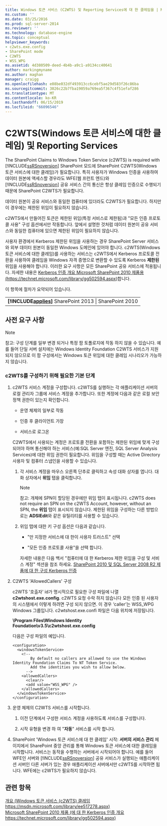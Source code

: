 ```yaml
---
title: Windows 토큰 서비스 (C2WTS) 및 Reporting Services에 대 한 클레임을 | Microsoft Docs
ms.custom: ''
ms.date: 03/25/2016
ms.prod: sql-server-2014
ms.reviewer: ''
ms.technology: database-engine
ms.topic: conceptual
helpviewer_keywords:
- c2wts.exe.config
- SharePoint mode
- C2WTS
- WSS_WPG
ms.assetid: 4d380509-deed-4b4b-a9c1-a9134cc40641
author: markingmyname
ms.author: maghan
manager: craigg
ms.openlocfilehash: e08be032df493913cc6cebf5ae29d583f26c86ba
ms.sourcegitcommit: 3026c22b7fba19059a769ea5f367c4f51efaf286
ms.translationtype: MT
ms.contentlocale: ko-KR
ms.lasthandoff: 06/15/2019
ms.locfileid: "66096546"
---
```

# <a name="claims-to-windows-token-service-c2wts-and-reporting-services"></a>C2WTS(Windows 토큰 서비스에 대한 클레임) 및 Reporting Services
  The SharePoint Claims to Windows Token Service (c2WTS) is required with [!INCLUDE[ssRSnoversion](../../includes/ssrsnoversion-md.md)] SharePoint 모드에 SharePoint C2WTS(Windows 토큰 서비스에 대한 클레임)가 필요합니다. 특히 사용자가 Windows 인증을 사용하여 데이터 원본에 액세스할 경우라도 WFE(웹 프런트 엔드)와 [!INCLUDE[ssRSnoversion](../../includes/ssrsnoversion-md.md)] 공유 서비스 간의 통신은 항상 클레임 인증으로 수행되기 때문에 SharePoint C2WTS가 필요합니다.  
  
 데이터 원본이 공유 서비스와 동일한 컴퓨터에 있더라도 C2WTS가 필요합니다. 하지만 이 경우에는 제한된 위임이 필요하지 않습니다.  
  
 c2WTS에서 만들어진 토큰은 제한된 위임(특정 서비스로 제한됨)과 "모든 인증 프로토콜 사용" 구성 옵션에서만 작동합니다. 앞에서 설명한 것처럼 데이터 원본이 공유 서비스와 동일한 컴퓨터에 있으면 제한된 위임이 필요하지 않습니다.  
  
 사용자 환경에서 Kerberos 제한된 위임을 사용하는 경우 SharePoint Server 서비스와 외부 데이터 원본이 동일한 Windows 도메인에 있어야 합니다. c2WTS(Windows 토큰 서비스에 대한 클레임)를 사용하는 서비스는 c2WTS에서 Kerberos 프로토콜 전환을 사용하여 클레임을 Windows 자격 증명으로 변환할 수 있도록 Kerberos **제한된** 위임을 사용해야 합니다. 이러한 요구 사항은 모든 SharePoint 공유 서비스에 적용됩니다. 자세한 내용은 [Kerberos 인증 개요 Microsoft SharePoint 2010 제품용 (https://technet.microsoft.com/library/gg502594.aspx)](https://technet.microsoft.com/library/gg502594.aspx)합니다.  
  
 이 항목에 절차가 요약되어 있습니다.  
  
||  
|-|  
|**[!INCLUDE[applies](../../includes/applies-md.md)]**  SharePoint 2013 &#124; SharePoint 2010|  
  
## <a name="prerequisites"></a>사전 요구 사항  
  
> [!NOTE]  
>  참고: 구성 단계를 일부 변경 되거나 특정 팜 토폴로지에 작동 하지 않을 수 있습니다. 예를 들어 단일 서버 설치에는 Windows Identity Foundation C2WTS 서비스가 지원되지 않으므로 이 팜 구성에서는 Windows 토큰 위임에 대한 클레임 시나리오가 가능하지 않습니다.  
  
### <a name="basic-steps-needed-to-configure-c2wts"></a>c2WTS를 구성하기 위해 필요한 기본 단계  
  
1.  c2WTS 서비스 계정을 구성합니다. c2WTS를 실행하는 각 애플리케이션 서버의 로컬 관리자 그룹에 서비스 계정을 추가합니다. 또한 계정에 다음과 같은 로컬 보안 정책 권한이 있는지 확인합니다.  
  
    -   운영 체제의 일부로 작동  
  
    -   인증 후 클라이언트 가장  
  
    -   서비스로 로그온  
  
     C2WTS에서 사용되는 계정은 프로토콜 전환을 포함하는 제한된 위임에 맞게 구성되어야 하며 통신해야 하는 서비스(예:SQL Server 엔진, SQL Server Analysis Services)에 대한 위임 권한이 필요합니다. 위임을 구성할 때는 Active Directory 사용자 및 컴퓨터 스냅인을 사용할 수 있습니다.  
  
    1.  각 서비스 계정을 마우스 오른쪽 단추로 클릭하고 속성 대화 상자를 엽니다. 대화 상자에서 **위임** 탭을 클릭합니다.  
  
        > [!NOTE]  
        >  참고: 개체에 SPN이 할당된 경우에만 위임 탭이 표시됩니다. c2WTS does not require an SPN on the c2WTS Account, however, without an SPN, the **위임** 탭이 표시되지 않습니다. 제한된 위임을 구성하는 다른 방법으로는 **ADSIEdit**와 같은 유틸리티를 사용할 수 있습니다.  
  
    2.  위임 탭에 대한 키 구성 옵션은 다음과 같습니다.  
  
        -   "만 지정한 서비스에 대 한이 사용자 트러스트" 선택  
  
        -   "모든 인증 프로토콜 사용"을 선택 합니다.  
  
         자세한 내용은 다음 백서 "컴퓨터에 대 한 Kerberos 제한 위임을 구성 및 서비스 계정" 섹션을 참조 하세요. [SharePoint 2010 및 SQL Server 2008 R2 제품에 대 한 구성 Kerberos 인증](http://blogs.technet.com/b/tothesharepoint/archive/2010/07/22/whitepaper-configuring-kerberos-authentication-for-sharepoint-2010-and-sql-server-2008-r2-products.aspx)  
  
2.  C2WTS 'AllowedCallers' 구성  
  
     c2WTS '호출자' id가 명시적으로 필요한 구성 파일에 나열 **c2wtshost.exe.config**. c2WTS 요청 수락 하지 않습니다 모든 인증 된 사용자의 시스템에서 이렇게 하려면 구성 되지 않으면. 이 경우 ‘caller’는 WSS_WPG Windows 그룹입니다. c2wtshost.exe.confi 파일은 다음 위치에 저장됩니다.  
  
     **\Program Files\Windows Identity Foundation\v3.5\c2wtshost.exe.config**  
  
     다음은 구성 파일의 예입니다.  
  
    ```  
    <configuration>  
      <windowsTokenService>  
        <!--  
            By default no callers are allowed to use the Windows Identity Foundation Claims To NT Token Service.  
            Add the identities you wish to allow below.  
          -->  
        <allowedCallers>  
          <clear/>  
          <add value="WSS_WPG" />  
        </allowedCallers>  
      </windowsTokenService>  
    </configuration>  
    ```  
  
3.  운영 체제의 C2WTS 서비스를 시작합니다.  
  
    1.  이전 단계에서 구성한 서비스 계정을 사용하도록 서비스를 구성합니다.  
  
    2.  시작 유형을 변경 하 여 "**자동**" 서비스를 시작 합니다.  
  
4.  SharePoint 'Windows 토큰 서비스에 대 한 클레임' 시작: **서버의 서비스 관리** 페이지에서 SharePoint 중앙 관리를 통해 Windows 토큰 서비스에 대한 클레임을 시작합니다. 서비스는 동작을 수행하는 서버에서 시작되어야 합니다. 예를 들어 WFE인 서버와 [!INCLUDE[ssRSnoversion](../../includes/ssrsnoversion-md.md)] 공유 서비스가 실행되는 애플리케이션 서버인 다른 서버가 있는 경우 애플리케이션 서버에서만 c2WTS를 시작하면 됩니다. WFE에는 c2WTS가 필요하지 않습니다.  
  
## <a name="see-also"></a>관련 항목  
 [개요 (Windows 토큰 서비스 (c2WTS) 클레임 https://msdn.microsoft.com/library/ee517278.aspx)](https://msdn.microsoft.com/library/ee517278.aspx)   
 [Microsoft SharePoint 2010 제품 (에 대 한 Kerberos 인증 개요 https://technet.microsoft.com/library/gg502594.aspx)](https://technet.microsoft.com/library/gg502594.aspx)  
  
  

